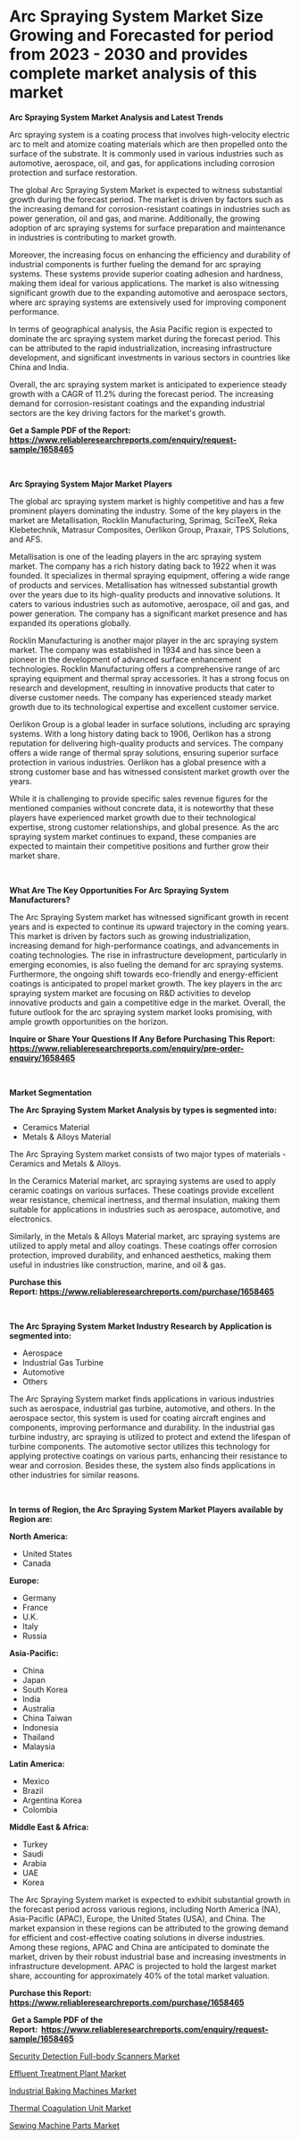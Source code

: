 <p><h1>Arc Spraying System Market Size Growing and Forecasted for period from 2023 - 2030 and provides complete market analysis of this market</h1></p><p><strong>Arc Spraying System Market Analysis and Latest Trends</strong></p>
<p><p>Arc spraying system is a coating process that involves high-velocity electric arc to melt and atomize coating materials which are then propelled onto the surface of the substrate. It is commonly used in various industries such as automotive, aerospace, oil, and gas, for applications including corrosion protection and surface restoration.</p><p>The global Arc Spraying System Market is expected to witness substantial growth during the forecast period. The market is driven by factors such as the increasing demand for corrosion-resistant coatings in industries such as power generation, oil and gas, and marine. Additionally, the growing adoption of arc spraying systems for surface preparation and maintenance in industries is contributing to market growth.</p><p>Moreover, the increasing focus on enhancing the efficiency and durability of industrial components is further fueling the demand for arc spraying systems. These systems provide superior coating adhesion and hardness, making them ideal for various applications. The market is also witnessing significant growth due to the expanding automotive and aerospace sectors, where arc spraying systems are extensively used for improving component performance.</p><p>In terms of geographical analysis, the Asia Pacific region is expected to dominate the arc spraying system market during the forecast period. This can be attributed to the rapid industrialization, increasing infrastructure development, and significant investments in various sectors in countries like China and India.</p><p>Overall, the arc spraying system market is anticipated to experience steady growth with a CAGR of 11.2% during the forecast period. The increasing demand for corrosion-resistant coatings and the expanding industrial sectors are the key driving factors for the market's growth.</p></p>
<p><strong>Get a Sample PDF of the Report:&nbsp; <a href="https://www.reliableresearchreports.com/enquiry/request-sample/1658465">https://www.reliableresearchreports.com/enquiry/request-sample/1658465</a></strong></p>
<p>&nbsp;</p>
<p><strong>Arc Spraying System Major Market Players</strong></p>
<p><p>The global arc spraying system market is highly competitive and has a few prominent players dominating the industry. Some of the key players in the market are Metallisation, Rocklin Manufacturing, Sprimag, SciTeeX, Reka Klebetechnik, Matrasur Composites, Oerlikon Group, Praxair, TPS Solutions, and AFS.</p><p>Metallisation is one of the leading players in the arc spraying system market. The company has a rich history dating back to 1922 when it was founded. It specializes in thermal spraying equipment, offering a wide range of products and services. Metallisation has witnessed substantial growth over the years due to its high-quality products and innovative solutions. It caters to various industries such as automotive, aerospace, oil and gas, and power generation. The company has a significant market presence and has expanded its operations globally.</p><p>Rocklin Manufacturing is another major player in the arc spraying system market. The company was established in 1934 and has since been a pioneer in the development of advanced surface enhancement technologies. Rocklin Manufacturing offers a comprehensive range of arc spraying equipment and thermal spray accessories. It has a strong focus on research and development, resulting in innovative products that cater to diverse customer needs. The company has experienced steady market growth due to its technological expertise and excellent customer service.</p><p>Oerlikon Group is a global leader in surface solutions, including arc spraying systems. With a long history dating back to 1906, Oerlikon has a strong reputation for delivering high-quality products and services. The company offers a wide range of thermal spray solutions, ensuring superior surface protection in various industries. Oerlikon has a global presence with a strong customer base and has witnessed consistent market growth over the years.</p><p>While it is challenging to provide specific sales revenue figures for the mentioned companies without concrete data, it is noteworthy that these players have experienced market growth due to their technological expertise, strong customer relationships, and global presence. As the arc spraying system market continues to expand, these companies are expected to maintain their competitive positions and further grow their market share.</p></p>
<p>&nbsp;</p>
<p><strong>What Are The Key Opportunities For Arc Spraying System Manufacturers?</strong></p>
<p><p>The Arc Spraying System market has witnessed significant growth in recent years and is expected to continue its upward trajectory in the coming years. This market is driven by factors such as growing industrialization, increasing demand for high-performance coatings, and advancements in coating technologies. The rise in infrastructure development, particularly in emerging economies, is also fueling the demand for arc spraying systems. Furthermore, the ongoing shift towards eco-friendly and energy-efficient coatings is anticipated to propel market growth. The key players in the arc spraying system market are focusing on R&D activities to develop innovative products and gain a competitive edge in the market. Overall, the future outlook for the arc spraying system market looks promising, with ample growth opportunities on the horizon.</p></p>
<p><strong>Inquire or Share Your Questions If Any Before Purchasing This Report: <a href="https://www.reliableresearchreports.com/enquiry/pre-order-enquiry/1658465">https://www.reliableresearchreports.com/enquiry/pre-order-enquiry/1658465</a></strong></p>
<p>&nbsp;</p>
<p><strong>Market Segmentation</strong></p>
<p><strong>The Arc Spraying System Market Analysis by types is segmented into:</strong></p>
<p><ul><li>Ceramics Material</li><li>Metals & Alloys Material</li></ul></p>
<p><p>The Arc Spraying System market consists of two major types of materials - Ceramics and Metals & Alloys. </p><p>In the Ceramics Material market, arc spraying systems are used to apply ceramic coatings on various surfaces. These coatings provide excellent wear resistance, chemical inertness, and thermal insulation, making them suitable for applications in industries such as aerospace, automotive, and electronics. </p><p>Similarly, in the Metals & Alloys Material market, arc spraying systems are utilized to apply metal and alloy coatings. These coatings offer corrosion protection, improved durability, and enhanced aesthetics, making them useful in industries like construction, marine, and oil & gas.</p></p>
<p><strong>Purchase this Report:&nbsp;<a href="https://www.reliableresearchreports.com/purchase/1658465">https://www.reliableresearchreports.com/purchase/1658465</a></strong></p>
<p>&nbsp;</p>
<p><strong>The Arc Spraying System Market Industry Research by Application is segmented into:</strong></p>
<p><ul><li>Aerospace</li><li>Industrial Gas Turbine</li><li>Automotive</li><li>Others</li></ul></p>
<p><p>The Arc Spraying System market finds applications in various industries such as aerospace, industrial gas turbine, automotive, and others. In the aerospace sector, this system is used for coating aircraft engines and components, improving performance and durability. In the industrial gas turbine industry, arc spraying is utilized to protect and extend the lifespan of turbine components. The automotive sector utilizes this technology for applying protective coatings on various parts, enhancing their resistance to wear and corrosion. Besides these, the system also finds applications in other industries for similar reasons.</p></p>
<p>&nbsp;</p>
<p><strong>In terms of Region, the Arc Spraying System Market Players available by Region are:</strong></p>
<p>
    <p> <strong> North America: </strong>
        <ul>
            <li>United States</li>
            <li>Canada</li>
        </ul>
        </p> 
    <p> <strong> Europe: </strong>
        <ul>
            <li>Germany</li>
            <li>France</li>
            <li>U.K.</li>
            <li>Italy</li>
            <li>Russia</li>
        </ul>
        </p> 
    <p> <strong> Asia-Pacific: </strong>
        <ul>
            <li>China</li>
            <li>Japan</li>
            <li>South Korea</li>
            <li>India</li>
            <li>Australia</li>
            <li>China Taiwan</li>
            <li>Indonesia</li>
            <li>Thailand</li>
            <li>Malaysia</li>
        </ul>
        </p> 
    <p> <strong> Latin America: </strong>
        <ul>
            <li>Mexico</li>
            <li>Brazil</li>
            <li>Argentina Korea</li>
            <li>Colombia</li>
        </ul>
        </p> 
    <p> <strong> Middle East & Africa: </strong>
        <ul>
            <li>Turkey</li>
            <li>Saudi</li>
            <li>Arabia</li>
            <li>UAE</li>
            <li>Korea</li>
        </ul>
    </p>
    </p>
<p><p>The Arc Spraying System market is expected to exhibit substantial growth in the forecast period across various regions, including North America (NA), Asia-Pacific (APAC), Europe, the United States (USA), and China. The market expansion in these regions can be attributed to the growing demand for efficient and cost-effective coating solutions in diverse industries. Among these regions, APAC and China are anticipated to dominate the market, driven by their robust industrial base and increasing investments in infrastructure development. APAC is projected to hold the largest market share, accounting for approximately 40% of the total market valuation.</p></p>
<p><strong>Purchase this Report: <a href="https://www.reliableresearchreports.com/purchase/1658465">https://www.reliableresearchreports.com/purchase/1658465</a></strong></p>
<p>&nbsp;<strong>Get a Sample PDF of the Report:&nbsp;&nbsp;<a href="https://www.reliableresearchreports.com/enquiry/request-sample/1658465">https://www.reliableresearchreports.com/enquiry/request-sample/1658465</a></strong></p>
<p><strong></strong></p>
<p><p><a href="https://www.linkedin.com/pulse/security-detection-full-body-scanners-market-research/">Security Detection Full-body Scanners Market</a></p><p><a href="https://medium.com/@beaugrant15/effluent-treatment-plant-market-insights-into-market-cagr-market-trends-and-growth-strategies-5a9447f6982e">Effluent Treatment Plant Market</a></p><p><a href="https://www.linkedin.com/pulse/industrial-baking-machines-market-research-report-provides-grpxc/">Industrial Baking Machines Market</a></p><p><a href="https://www.linkedin.com/pulse/thermal-coagulation-unit-market-size-share-amp-trends-analysis/">Thermal Coagulation Unit Market</a></p><p><a href="https://medium.com/@mahimohanrp23/sewing-machine-parts-market-size-growth-forecast-2023-2030-38dbe2bb1bf5">Sewing Machine Parts Market</a></p></p>